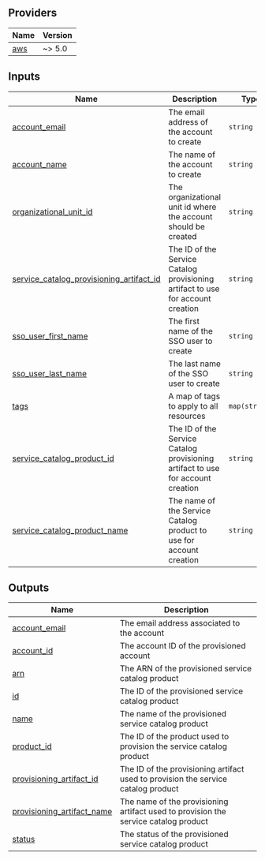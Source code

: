 <!-- BEGIN_TF_DOCS -->
## Providers

| Name | Version |
|------|---------|
| <a name="provider_aws"></a> [aws](#provider\_aws) | ~> 5.0 |

## Inputs

| Name | Description | Type | Default | Required |
|------|-------------|------|---------|:--------:|
| <a name="input_account_email"></a> [account\_email](#input\_account\_email) | The email address of the account to create | `string` | n/a | yes |
| <a name="input_account_name"></a> [account\_name](#input\_account\_name) | The name of the account to create | `string` | n/a | yes |
| <a name="input_organizational_unit_id"></a> [organizational\_unit\_id](#input\_organizational\_unit\_id) | The organizational unit id where the account should be created | `string` | n/a | yes |
| <a name="input_service_catalog_provisioning_artifact_id"></a> [service\_catalog\_provisioning\_artifact\_id](#input\_service\_catalog\_provisioning\_artifact\_id) | The ID of the Service Catalog provisioning artifact to use for account creation | `string` | n/a | yes |
| <a name="input_sso_user_first_name"></a> [sso\_user\_first\_name](#input\_sso\_user\_first\_name) | The first name of the SSO user to create | `string` | n/a | yes |
| <a name="input_sso_user_last_name"></a> [sso\_user\_last\_name](#input\_sso\_user\_last\_name) | The last name of the SSO user to create | `string` | n/a | yes |
| <a name="input_tags"></a> [tags](#input\_tags) | A map of tags to apply to all resources | `map(string)` | n/a | yes |
| <a name="input_service_catalog_product_id"></a> [service\_catalog\_product\_id](#input\_service\_catalog\_product\_id) | The ID of the Service Catalog provisioning artifact to use for account creation | `string` | `null` | no |
| <a name="input_service_catalog_product_name"></a> [service\_catalog\_product\_name](#input\_service\_catalog\_product\_name) | The name of the Service Catalog product to use for account creation | `string` | `null` | no |

## Outputs

| Name | Description |
|------|-------------|
| <a name="output_account_email"></a> [account\_email](#output\_account\_email) | The email address associated to the account |
| <a name="output_account_id"></a> [account\_id](#output\_account\_id) | The account ID of the provisioned account |
| <a name="output_arn"></a> [arn](#output\_arn) | The ARN of the provisioned service catalog product |
| <a name="output_id"></a> [id](#output\_id) | The ID of the provisioned service catalog product |
| <a name="output_name"></a> [name](#output\_name) | The name of the provisioned service catalog product |
| <a name="output_product_id"></a> [product\_id](#output\_product\_id) | The ID of the product used to provision the service catalog product |
| <a name="output_provisioning_artifact_id"></a> [provisioning\_artifact\_id](#output\_provisioning\_artifact\_id) | The ID of the provisioning artifact used to provision the service catalog product |
| <a name="output_provisioning_artifact_name"></a> [provisioning\_artifact\_name](#output\_provisioning\_artifact\_name) | The name of the provisioning artifact used to provision the service catalog product |
| <a name="output_status"></a> [status](#output\_status) | The status of the provisioned service catalog product |
<!-- END_TF_DOCS -->